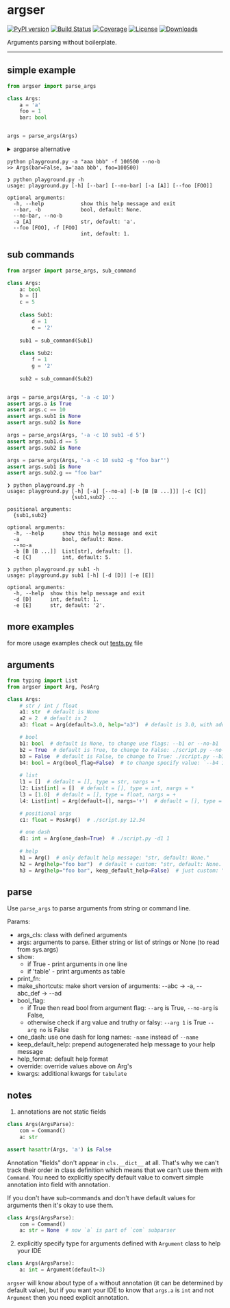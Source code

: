 # argser

[![PyPI version](https://badge.fury.io/py/argser.svg)](http://badge.fury.io/py/argser)
[![Build Status](https://github.com/vanyakosmos/argser/workflows/build/badge.svg)](https://github.com/vanyakosmos/argser/actions?workflow=build)
[![Coverage](https://codecov.io/gh/vanyakosmos/argser/branch/master/graph/badge.svg)](https://codecov.io/gh/vanyakosmos/argser)
[![License](https://img.shields.io/github/license/mashape/apistatus.svg)](https://pypi.python.org/pypi/argser/)
[![Downloads](https://pepy.tech/badge/argser)](https://pepy.tech/project/argser)

Arguments parsing without boilerplate.

------

## simple example

```python
from argser import parse_args

class Args:
    a = 'a'
    foo = 1
    bar: bool


args = parse_args(Args)
```

<details>
<summary>argparse alternative</summary>
    
```python
from argparse import ArgumentParser

parser = ArgumentParser()
parser.add_argument('-a', type=str, default='a', help="str, default: 'a'")
parser.add_argument('--foo', '-f', dest='foo', type=int, default=1, help="int, default: 1")
parser.add_argument('--bar', '-b', dest='bar', action='store_true', help="bool, default: None")
parser.add_argument('--no-bar', '--no-b', dest='bar', action='store_false')
parser.set_defaults(bar=None)

args = parser.parse_args()
print(args)
```
</details>

```
python playground.py -a "aaa bbb" -f 100500 --no-b
>> Args(bar=False, a='aaa bbb', foo=100500)
```

```
❯ python playground.py -h
usage: playground.py [-h] [--bar] [--no-bar] [-a [A]] [--foo [FOO]]

optional arguments:
  -h, --help            show this help message and exit
  --bar, -b             bool, default: None.
  --no-bar, --no-b
  -a [A]                str, default: 'a'.
  --foo [FOO], -f [FOO]
                        int, default: 1.
```

## sub commands

```python
from argser import parse_args, sub_command

class Args:
    a: bool
    b = []
    c = 5
    
    class Sub1:
        d = 1
        e = '2'
    
    sub1 = sub_command(Sub1)
    
    class Sub2:
        f = 1
        g = '2'
    
    sub2 = sub_command(Sub2)


args = parse_args(Args, '-a -c 10')
assert args.a is True
assert args.c == 10
assert args.sub1 is None
assert args.sub2 is None

args = parse_args(Args, '-a -c 10 sub1 -d 5')
assert args.sub1.d == 5
assert args.sub2 is None

args = parse_args(Args, '-a -c 10 sub2 -g "foo bar"')
assert args.sub1 is None
assert args.sub2.g == "foo bar"
```

```
❯ python playground.py -h
usage: playground.py [-h] [-a] [--no-a] [-b [B [B ...]]] [-c [C]]
                     {sub1,sub2} ...

positional arguments:
  {sub1,sub2}

optional arguments:
  -h, --help      show this help message and exit
  -a              bool, default: None.
  --no-a
  -b [B [B ...]]  List[str], default: [].
  -c [C]          int, default: 5.
```

```
❯ python playground.py sub1 -h
usage: playground.py sub1 [-h] [-d [D]] [-e [E]]

optional arguments:
  -h, --help  show this help message and exit
  -d [D]      int, default: 1.
  -e [E]      str, default: '2'.
```


## more examples

for more usage examples check out [tests.py](tests.py) file


## arguments

```python
from typing import List
from argser import Arg, PosArg

class Args:
    # str / int / float
    a1: str  # default is None
    a2 = 2  # default is 2
    a3: float = Arg(default=3.0, help="a3")  # default is 3.0, with additional help text

    # bool
    b1: bool  # default is None, to change use flags: --b1 or --no-b1
    b2 = True  # default is True, to change to False: ./script.py --no-b2
    b3 = False  # default is False, to change to True: ./script.py --b3
    b4: bool = Arg(bool_flag=False)  # to change specify value: `--b4 1` or `--b4 false` or ...
    
    # list
    l1 = []  # default = [], type = str, nargs = *
    l2: List[int] = []  # default = [], type = int, nargs = *
    l3 = [1.0]  # default = [], type = float, nargs = +
    l4: List[int] = Arg(default=[], nargs='+')  # default = [], type = int, nargs = +

    # positional args
    c1: float = PosArg()  # ./script.py 12.34

    # one dash
    d1: int = Arg(one_dash=True)  # ./script.py -d1 1
    
    # help
    h1 = Arg()  # only default help message: "str, default: None."
    h2 = Arg(help="foo bar")  # default + custom: "str, default: None. foo bar"
    h3 = Arg(help="foo bar", keep_default_help=False)  # just custom: "foo bar"
```

## parse

Use `parse_args` to parse arguments from string or command line.

Params:
 - args_cls: class with defined arguments
 - args: arguments to parse. Either string or list of strings or None (to read from sys.args)
 - show:
    - if True - print arguments in one line
    - if 'table' - print arguments as table
 - print_fn:
 - make_shortcuts: make short version of arguments: --abc -> -a, --abc_def -> --ad
 - bool_flag:
    - if True then read bool from argument flag: `--arg` is True, `--no-arg` is False,
    - otherwise check if arg value and truthy or falsy: `--arg 1` is True `--arg no` is False
 - one_dash: use one dash for long names: `-name` instead of `--name`
 - keep_default_help: prepend autogenerated help message to your help message
 - help_format: default help format
 - override: override values above on Arg's
 - kwargs: additional kwargs for `tabulate`



## notes

1. annotations are not static fields
```python
class Args(ArgsParse):
    com = Command()
    a: str

assert hasattr(Args, 'a') is False
```
Annotation "fields" don't appear in `cls.__dict__` at all.
That's why we can't track their order in class definition which means that we can't use them with `Command`. 
You need to explicitly specify default value to convert simple annotation into field with annotation.

If you don't have sub-commands and don't have default values for arguments then it's okay to use them.

```python
class Args(ArgsParse):
    com = Command()
    a: str = None  # now `a` is part of `com` subparser
```

2. explicitly specify type for arguments defined with `Argument` class to help your IDE

```python
class Args(ArgsParse):
    a: int = Argument(default=3)
```

`argser` will know about type of `a` without annotation (it can be determined by default value), 
but if you want your IDE to know that `args.a` is `int` and not `Argument` then you need explicit annotation.
